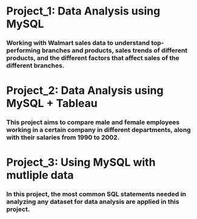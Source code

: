 # Project_1: Data Analysis using MySQL
 ### Working with Walmart sales data to understand top-performing branches and products, sales trends of different products, and the different factors that affect sales of the different branches.
# Project_2: Data Analysis using  MySQL + Tableau
 ### This project aims to compare male and female employees working in a certain company in different departments, along with their salaries from 1990 to 2002.
# Project_3: Using MySQL with mutliple data
 ### In this project, the most common SQL statements needed in analyzing any dataset for data analysis are applied in this project.
